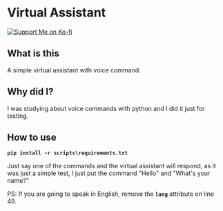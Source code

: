 # Virtual Assistant
[![Support Me on Ko-fi](https://i.imgur.com/7Cm07AZ.png)](https://ko-fi.com/siriusbeck)

## What is this
A simple virtual assistant with voice command.

## Why did I?
I was studying about voice commands with python and I did it just for testing.

## How to use
**`pip install -r scripts\requirements.txt`**

Just say one of the commands and the virtual assistant will respond, as it was just a simple test, I just put the command "Hello" and "What's your name?"

PS: If you are going to speak in English, remove the **`lang`** attribute on line 49.
